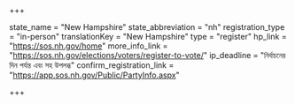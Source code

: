 +++

state_name = "New Hampshire"
state_abbreviation = "nh"
registration_type = "in-person"
translationKey = "New Hampshire"
type = "register"
hp_link = "https://sos.nh.gov/home"
more_info_link = "https://sos.nh.gov/elections/voters/register-to-vote/"
ip_deadline = "নির্বাচনের দিন পর্যন্ত এবং সহ উপলব্ধ"
confirm_registration_link = "https://app.sos.nh.gov/Public/PartyInfo.aspx"

+++